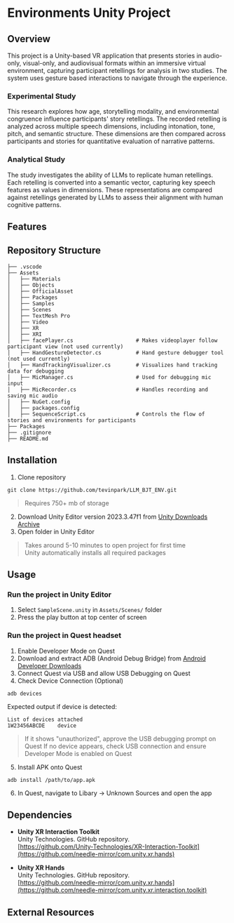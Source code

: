 # Environments Unity Project

## Overview
This project is a Unity-based VR application that presents stories in audio-only, visual-only, and audiovisual formats within an immersive virtual environment, capturing participant retellings for analysis in two studies. The system uses gesture based interactions to navigate through the experience.
### Experimental Study
This research explores how age, storytelling modality, and environmental congruence influence participants' story retellings. The recorded retelling is analyzed across multiple speech dimensions, including intonation, tone, pitch, and semantic structure. These dimensions are then compared across participants and stories for quantitative evaluation of narrative patterns.
### Analytical Study
The study investigates the ability of LLMs to replicate human retellings. Each retelling is converted into a semantic vector, capturing key speech features as values in dimensions. These representations are compared against retellings generated by LLMs to assess their alignment with human cognitive patterns.

## Features


## Repository Structure
```
├── .vscode
├── Assets
│   ├── Materials
│   ├── Objects
│   ├── OfficialAsset
│   ├── Packages
│   ├── Samples
│   ├── Scenes
│   ├── TextMesh Pro
│   ├── Video
│   ├── XR
│   ├── XRI
│   ├── facePlayer.cs                    # Makes videoplayer follow participant view (not used currently)
│   ├── HandGestureDetector.cs           # Hand gesture debugger tool (not used currently)
│   ├── HandTrackingVisualizer.cs        # Visualizes hand tracking data for debugging
│   ├── MicManager.cs                    # Used for debugging mic input
│   ├── MicRecorder.cs                   # Handles recording and saving mic audio
│   ├── NuGet.config
│   ├── packages.config
│   ├── SequenceScript.cs                # Controls the flow of stories and environments for participants
├── Packages
├── .gitignore
├── README.md
```

## Installation
1. Clone repository
```
git clone https://github.com/tevinpark/LLM_BJT_ENV.git
```
> Requires 750+ mb of storage
2. Download Unity Editor version 2023.3.47f1 from [Unity Downloads Archive](https://unity.com/releases/editor/archive)
3. Open folder in Unity Editor
> Takes around 5-10 minutes to open project for first time  
> Unity automatically installs all required packages

## Usage
### Run the project in Unity Editor
1. Select `SampleScene.unity` in `Assets/Scenes/` folder
2. Press the play button at top center of screen
### Run the project in Quest headset
1. Enable Developer Mode on Quest
2. Download and extract ADB (Android Debug Bridge) from [Android Developer Downloads](https://developer.android.com/tools/releases/platform-tools)
3. Connect Quest via USB and allow USB Debugging on Quest
4. Check Device Connection (Optional) 
```
adb devices
```
Expected output if device is detected:
```
List of devices attached
1W23456ABCDE    device
```
> If it shows "unauthorized", approve the USB debugging prompt on Quest
> If no device appears, check USB connection and ensure Developer Mode is enabled on Quest
5. Install APK onto Quest
```
adb install /path/to/app.apk
```
6. In Quest, navigate to Libary -> Unknown Sources and open the app

## Dependencies
- **Unity XR Interaction Toolkit**  
  Unity Technologies. GitHub repository.  
  [https://github.com/Unity-Technologies/XR-Interaction-Toolkit](https://github.com/needle-mirror/com.unity.xr.hands)

- **Unity XR Hands**  
  Unity Technologies. GitHub repository.  
  [https://github.com/needle-mirror/com.unity.xr.hands](https://github.com/needle-mirror/com.unity.xr.interaction.toolkit)

## External Resources
